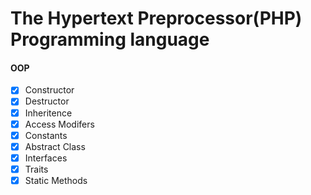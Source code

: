# The Hypertext Preprocessor(PHP) Programming language

#### OOP
- [x] Constructor
- [x] Destructor
- [x] Inheritence
- [x] Access Modifers
- [x] Constants
- [x] Abstract Class
- [x] Interfaces
- [x] Traits
- [x] Static Methods